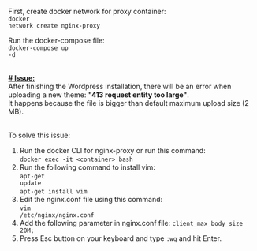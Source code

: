 First, create docker network for proxy container:
<br><code>docker network create nginx-proxy</code>

Run the docker-compose file:
<br><code>docker-compose up -d</code>

<br>
<b><u># Issue:</u></b><br>
After finishing the Wordpress installation, there will be an error when uploading a new theme: <b>"413 request entity too large"</b>.
<br>It happens because the file is bigger than default maximum upload size (2 MB).

<br>To solve this issue:
1. Run the docker CLI for nginx-proxy or run this command:<br>
<code>docker exec -it &lt;container&gt; bash</code>
2. Run the following command to install vim:<br>
<code>apt-get update</code><br>
<code>apt-get install vim</code>
3. Edit the nginx.conf file using this command:<br>
<code>vim /etc/nginx/nginx.conf</code>
4. Add the following parameter in nginx.conf file:
<code>client_max_body_size 20M;</code>
5. Press Esc button on your keyboard and type <code>:wq</code> and hit Enter.
